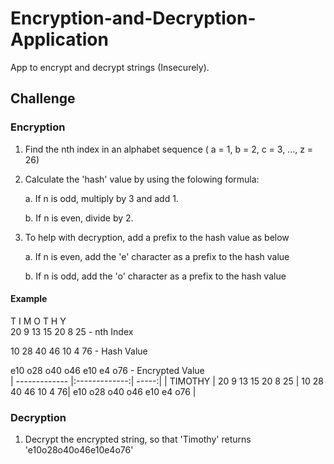 # Encryption-and-Decryption-Application
App to encrypt and decrypt strings (Insecurely).


## Challenge

### Encryption

1. Find the nth index in an alphabet sequence ( a = 1, b = 2, c = 3, ..., z = 26)

2. Calculate the 'hash' value by using the folowing formula:
  
   a. If n is odd, multiply by 3 and add 1.
    
   b. If n is even, divide by 2.
    
3. To help with decryption, add a prefix to the hash value as below

   a. If n is even, add the 'e' character as a prefix to the hash value
    
   b. If n is odd, add the 'o' character as a prefix to the hash value
    
#### Example

T     I     M     O     T     H     Y               
20    9    13    15    20     8    25   - nth Index             

10    28   40    46    10     4    76   - Hash Value


e10  o28  o40    o46   e10   e4    o76  - Encrypted Value       
| ------------- |:-------------:| -----:|
| TIMOTHY     | 20    9    13    15    20     8    25 | 
10    28   40    46    10     4    76| e10  o28  o40    o46   e10   e4    o76 |

### Decryption

1. Decrypt the encrypted string, so that 'Timothy' returns 'e10o28o40o46e10e4o76'

